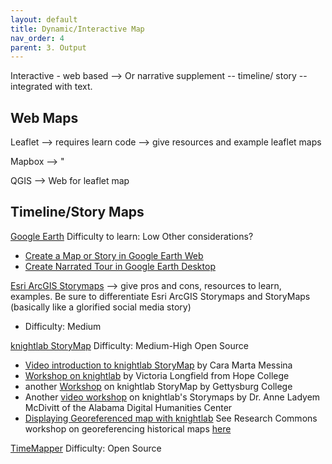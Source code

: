 ```yaml
---
layout: default
title: Dynamic/Interactive Map
nav_order: 4
parent: 3. Output
---
```


Interactive - web based --> 
Or narrative supplement -- timeline/ story -- integrated with text. 




## Web Maps 

Leaflet --> requires learn code --> give resources and example leaflet maps

Mapbox --> " 

QGIS --> Web for leaflet map 


## Timeline/Story Maps 

[Google Earth](https://www.google.com/intl/en_ca/earth/outreach/learn/)
Difficulty to learn: Low 
Other considerations? 
- [Create a Map or Story in Google Earth Web](https://www.google.com/intl/en_ca/earth/outreach/learn/create-a-map-or-story-in-google-earth-web/)
- [Create Narrated Tour in Google Earth Desktop](https://www.google.com/intl/en_ca/earth/outreach/learn/creating-a-narrated-tour-in-google-earth/)
    

[Esri ArcGIS Storymaps](https://storymaps.arcgis.com/) --> give pros and cons, resources to learn, examples. Be sure to differentiate Esri ArcGIS Storymaps and StoryMaps (basically like a glorified social media story)
 - Difficulty: Medium 

[knightlab StoryMap](https://storymap.knightlab.com/)
Difficulty: Medium-High
Open Source
- [Video introduction to knightlab StoryMap](https://www.youtube.com/watch?v=X33ud7RYZFg) by Cara Marta Messina
- [Workshop on knightlab](https://libguides.hope.edu/storymap) by Victoria Longfield from Hope College
- another [Workshop](https://dh.sites.gettysburg.edu/toolkit/tools/storymap-js/) on knightlab StoryMap by Gettysburg College
- Another [video workshop](https://www.youtube.com/watch?v=ywKH_Ja7sm0) on knightlab's Storymaps by Dr. Anne Ladyem McDivitt of the Alabama Digital Humanities Center
- [Displaying Georeferenced map with knightlab](https://programminghistorian.org/en/lessons/displaying-georeferenced-map-knightlab-storymap-js)
See Research Commons workshop on georeferencing historical maps [here](https://ubc-library-rc.github.io/gis-georeferencing/)

[TimeMapper](https://timemapper.okfnlabs.org/)
Difficulty:
Open Source


